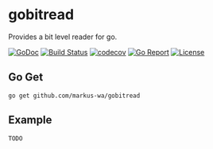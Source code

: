 # gobitread

Provides a bit level reader for go.

[![GoDoc](https://godoc.org/github.com/markus-wa/gobitread?status.svg)](https://godoc.org/github.com/markus-wa/gobitread)
[![Build Status](https://travis-ci.org/markus-wa/gobitread.svg?branch=master)](https://travis-ci.org/markus-wa/gobitread)
[![codecov](https://codecov.io/gh/markus-wa/gobitread/branch/master/graph/badge.svg)](https://codecov.io/gh/markus-wa/gobitread)
[![Go Report](https://goreportcard.com/badge/github.com/markus-wa/gobitread)](https://goreportcard.com/report/github.com/markus-wa/gobitread)
[![License](https://img.shields.io/badge/license-MIT-blue.svg?style=flat)](LICENSE.md)

## Go Get

	go get github.com/markus-wa/gobitread

## Example

	TODO
